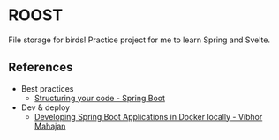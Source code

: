 # ROOST

File storage for birds! Practice project for me to learn Spring and Svelte. 

## References
- Best practices
  - [Structuring your code - Spring Boot](https://docs.spring.io/spring-boot/docs/current/reference/html/using.html#using.structuring-your-code)
- Dev & deploy
  - [Developing Spring Boot Applications in Docker locally - Vibhor Mahajan](https://medium.com/trantor-inc/developing-spring-boot-applications-in-docker-locally-4ec922f4cb45)